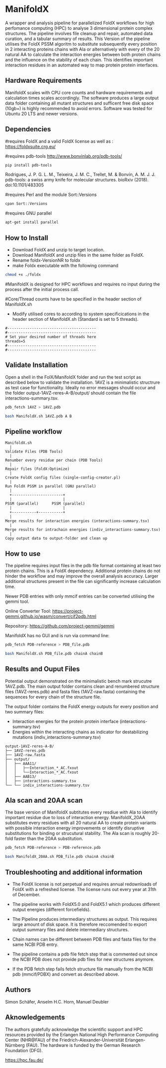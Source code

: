 # ManifoldX
A wrapper and analysis pipeline for parallelized FoldX workflows for high perfomance computing (HPC) to analyse 3 dimensional protein complex structures. The pipeline involves file cleanup and repair, automated data curation, and a tabular summary of results.
This Version of the pipeline utilises the FoldX PSSM algoritm to substitute subsequently every position in 2 interacting proteins chains with Ala or alternatively with every of the 20 
natural AA to calculate the interaction energies between
both protein chains and the influence on the stability of each chain. This identifies important interaction residues in an automated way to map protein protein interfaces. 

## Hardware Requirements
ManifoldX scales with CPU core counts and hardware requirements and calculation times scales accordingly. The software produces a large
output data folder containing all mutant structures and sufficent free disk space (10gb+) is highly recommended to avoid errors.
Software was tested for Ubuntu 20 LTS and newer versions. 

## Dependencies
#requires FoldX and a valid FoldX license as well as :
https://foldxsuite.crg.eu/

#requires pdb-tools
http://www.bonvinlab.org/pdb-tools/

```bash
pip install pdb-tools
```

Rodrigues, J. P. G. L. M., Teixeira, J. M. C., Trellet, M. & Bonvin, A. M. J. J.
pdb-tools: a swiss army knife for molecular structures. bioRxiv (2018).
doi:10.1101/483305


#requires Perl and the module Sort::Versions

```bash
cpan Sort::Versions
```

#requires GNU parallel
```bash
apt-get install parallel
```
## How to Install
* Download FoldX and unzip to target location.
* Download ManifoldX and unzip files in the same folder as FoldX.
* Rename foldx-VersionNR to foldx
* make Foldx executable with the following command
  
```bash
chmod +x ./foldx
```

#ManifoldX is designed for HPC workflows and requires no input during the process after the initial process call.

#Core/Thread counts have to be specified in the header section of ManifoldX.sh

* Modify utilised cores to according to system specificications in the header section of ManifoldX.sh (Standard is set to 5 threads).

```plaintext
#----------------------------------------
#----------------------------------------
# Set your desired number of threads here
threads=5
#----------------------------------------
#----------------------------------------
```

## Validate Installation

Open a shell in the FolX/ManifoldX folder and run the test script as described below to validate the installation.
1AVZ is a minimalistic structrure as test case for functionality. Ideally no error messages should occur and 
the folder output-1AVZ-reres-A-B/output/ should contain the file interactions-summary.tsv.


```bash
pdb_fetch 1AVZ > 1AVZ.pdb

bash ManifoldX.sh 1AVZ.pdb A B
```

## Pipeline workflow

```plaintext
ManifoldX.sh
  |
Validate Files (PDB Tools)
  |
Renumber every residue per chain (PDB Tools)
  |
Repair files (FoldX:Optimize)
  |
Create FoldX config files (single-config-creator.pl)
  |
Run FoldX PSSM in parallel (GNU parallel)
  |
  +-----------------------+
  |                       |
PSSM (parallel)      PSSM (parallel)
  |                       |
  +-----------+-----------+
  |
Merge results for interaction energies (interactions-summary.tsv)
  |
Merge results for intrachain energies (indiv_interactions-summary.tsv)
  |
Copy output data to output-folder and clean up
```

## How to use

The pipeline requires input files in the pdb file format containing at least two protein chains. This is a FoldX dependency.
Additional protein chains do not hinder the workflow and may improve the overall analysis accuracy.
Larger additional structures present in the file can significantly increase calculation time.

Newer PDB entries with only mmcif entries can be converted utilising the gemmi tool.

Online Converter Tool:
https://project-gemmi.github.io/wasm/convert/cif2pdb.html

Repository:
https://github.com/project-gemmi/gemmi

ManifoldX has no GUI and is run via command line:

```bash
pdb_fetch PDB-reference > PDB_file.pdb

bash ManifoldX.sh PDB_file.pdb chainA chainB
```

## Results and Ouput Files
Potential output demonstrated on the minimalistic bench mark strucutre 1AVZ.pdb.
The main output folder contains clean and renumbered structure files (1AVZ-reres.pdb) and fasta files (1AVZ-raw.fasta) containing
the sequences for every chain of the structure file.

The output folder contains the FoldX energy outputs for every position and two summary files:
* Interaction energies for the protein protein interface (interactions-summary.tsv)
* Energies within the interacting chains as indicator for destabilizing mutations (indiv_interactions-summary.tsv) 
```plaintext
output-1AVZ-reres-A-B/
├── 1AVZ-reres.pdb
├── 1AVZ-raw.fasta
├── output/
│   ├── AAA11/
│   │   ├──Interaction_*_AC.fxout
│   │   └──Interaction_*_AC.fxout
│   ├── AAB13/
│   ├── interactions-summary.tsv
└── └── indiv_interactions-summary.tsv
```

## Ala scan and 20AA scan
The base version of ManifoldX subtitutes every resdiue with Ala to identify important residue due to loss of 
interaction energy. ManifoldX_20AA substitutes every residues with all 20 natural AA to create protein variants with possible interaction energy 
improvements or identify disruptive substitutions for binding or strucutural stability. The Ala scan is roughly 20-fold faster than the 20AA substitution. 


```bash
pdb_fetch PDB-reference > PDB-reference.pdb

bash ManifoldX_20AA.sh PDB_file.pdb chainA chainB
```

## Troubleshooting and additional information

* The FoldX license is not perpetual and requires annual redownloads of FoldX with a refreshed license.
  The license runs out every year at 31th of December.

* The pipeline works with FoldX5.0 and FoldX5.1 which produces different output energies (different forcefields).

* The Pipeline produces intermediary structures as output. This requires large amount of disk space.
It is therefore reccomended to export output summary files and delete intermediary structures.

* Chain names can be different between PDB files and fasta files for the same NCBI PDB entry.

* The pipeline contains a pdb file fetch step that is commented out since the NCBI PDB does not provide pdb files for new structures anymore. 

* If the PDB fetch step fails fetch structure file manually from the NCBI pdb (mmcif/PDBX) and convert as described above.

## Authors
Simon Schäfer,
Anselm H.C. Horn,
Manuel Deubler

## Aknowledgements
The authors gratefully acknowledge the scientific support and HPC resources provided by the Erlangen National High Performance Computing Center (NHR@FAU) of the Friedrich-Alexander-Universität Erlangen-Nürnberg (FAU). The hardware is funded by the German Research Foundation (DFG).

https://hpc.fau.de/
